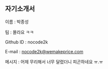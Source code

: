 자기소개서  
------------------------------  
이름 :  박종성

팀 :  몰라요 ㅋㅋ

Github ID :  nocode2k

E-mail :  nocode2k@wemakeprice.com

메시지 : 어제 무리해서 너무 달렸더니 피곤하네요 ㅠ.ㅠ

